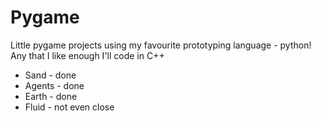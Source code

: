 # Pygame
Little pygame projects using my favourite prototyping language - python!
Any that I like enough I'll code in C++

* Sand - done
* Agents - done
* Earth - done
* Fluid - not even close
